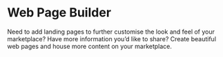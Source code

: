 # Web Page Builder
 Need to add landing pages to further customise the look and feel of your marketplace? Have more information you’d like to share? Create beautiful web pages and house more content on your marketplace.

